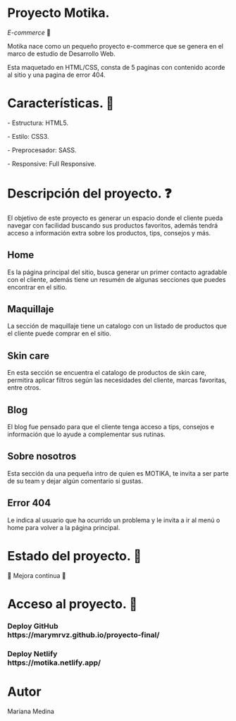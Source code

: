 # Proyecto Motika.
<em> E-commerce </em> :star2: 
<p> Motika nace como un pequeño proyecto e-commerce que se genera en el marco de estudio de Desarrollo Web.</p>
<p> Esta maquetado en HTML/CSS, consta de 5 paginas con contenido acorde al sitio y una pagina de error 404.</p>

# Características. :wrench:
<p> - Estructura: HTML5. </p>
<p> - Estilo: CSS3. </p>
<p> - Preprocesador: SASS. </p>
<p> - Responsive: Full Responsive. </p>

# Descripción del proyecto. :question:
<p>El objetivo de este proyecto es generar un espacio donde el cliente pueda navegar con facilidad buscando sus productos favoritos, además tendrá acceso a información extra sobre los productos, tips, consejos y más. </p>
<h2> Home </h2>
<p> Es la página principal del sitio, busca generar un primer contacto agradable con el cliente, además tiene un resumén de algunas secciones que puedes encontrar en el sitio. </p>
<h2> Maquillaje </h2>
<p> La sección de maquillaje tiene un catalogo con un listado de productos que el cliente puede comprar en el sitio. </p>
<h2> Skin care </h2>
<p> En esta sección se encuentra el catalogo de productos de skin care, permitira aplicar filtros según las necesidades del cliente, marcas favoritas, entre otros. </p>
<h2> Blog </h2>
<p> El blog fue pensado para que el cliente tenga acceso a tips, consejos e información que lo ayude a complementar sus rutinas.</p>
<h2> Sobre nosotros </h2>
<p> Esta sección da una pequeña intro de quien es MOTIKA, te invita a ser parte de su team y dejar algún comentario si gustas.</p>
<h2> Error 404 </h2>
<p> Le indica al usuario que ha ocurrido un problema y le invita a ir al menú o home para volver a la página principal.</p>

# Estado del proyecto. :triangular_flag_on_post:
:construction: Mejora continua :construction:

# Acceso al proyecto. :link:
<h3> Deploy GitHub <br> https://marymrvz.github.io/proyecto-final/ </h3>

<h3> Deploy Netlify <br> https://motika.netlify.app/ </h3>

# Autor
<p> Mariana Medina </p>
